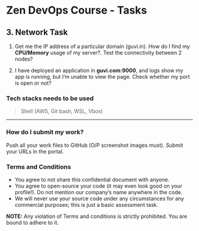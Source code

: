 # Zen DevOps Course - Tasks

## 3. Network Task

1. Get me the IP address of a particular domain (guvi.in). How do I find my **CPU/Memory** usage of my server?. Test the connectivity between 2 nodes?

2. I have deployed an application in **guvi.com:9000**, and logs show my app is running, but I’m unable to view the page. Check whether my port is open or not?

### Tech stacks needs to be used

> Shell (AWS, Git bash, WSL, Vbox)

---

### How do I submit my work?

Push all your work files to GitHub (O/P screenshot images must).
Submit your URLs in the portal.

### Terms and Conditions

* You agree to not share this confidential document with anyone.
* You agree to open-source your code (it may even look good on your profile!). Do not mention our company’s name anywhere in the code.
* We will never use your source code under any circumstances for any commercial purposes; this is just a basic assessment task.

**NOTE:** Any violation of Terms and conditions is strictly prohibited. You are bound to adhere to it.
